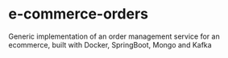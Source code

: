 # e-commerce-orders
Generic implementation of an order management service for an ecommerce, built with Docker, SpringBoot, Mongo and Kafka
